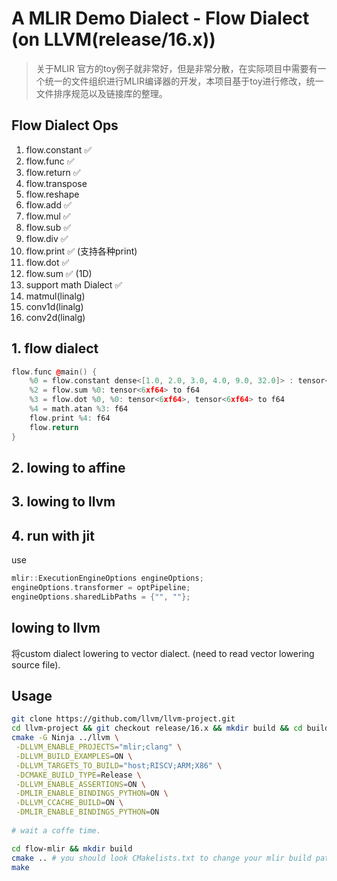 # A MLIR Demo Dialect - Flow Dialect (on LLVM(release/16.x))

> 关于MLIR 官方的toy例子就非常好，但是非常分散，在实际项目中需要有一个统一的文件组织进行MLIR编译器的开发，本项目基于toy进行修改，统一文件排序规范以及链接库的整理。

## Flow Dialect Ops

1. flow.constant ✅
2. flow.func ✅
3. flow.return ✅
4. flow.transpose
5. flow.reshape
4. flow.add ✅
5. flow.mul ✅
6. flow.sub ✅
7. flow.div ✅
8. flow.print ✅ (支持各种print)
10. flow.dot ✅
11. flow.sum ✅ (1D)
12. support math Dialect ✅
13. matmul(linalg)
14. conv1d(linalg)
15. conv2d(linalg)

## 1. flow dialect
```c++
flow.func @main() {
    %0 = flow.constant dense<[1.0, 2.0, 3.0, 4.0, 9.0, 32.0]> : tensor<6xf64>
    %2 = flow.sum %0: tensor<6xf64> to f64
    %3 = flow.dot %0, %0: tensor<6xf64>, tensor<6xf64> to f64
    %4 = math.atan %3: f64
    flow.print %4: f64
    flow.return
}
```


## 2. lowing to affine

## 3. lowing to llvm

## 4. run with jit 
use 
```c++
mlir::ExecutionEngineOptions engineOptions;
engineOptions.transformer = optPipeline;
engineOptions.sharedLibPaths = {"", ""};
```

## lowing to llvm
将custom dialect lowering to vector dialect. (need to read vector lowering source file).

## Usage

```bash
git clone https://github.com/llvm/llvm-project.git
cd llvm-project && git checkout release/16.x && mkdir build && cd build
cmake -G Ninja ../llvm \
 -DLLVM_ENABLE_PROJECTS="mlir;clang" \
 -DLLVM_BUILD_EXAMPLES=ON \
 -DLLVM_TARGETS_TO_BUILD="host;RISCV;ARM;X86" \
 -DCMAKE_BUILD_TYPE=Release \
 -DLLVM_ENABLE_ASSERTIONS=ON \
 -DMLIR_ENABLE_BINDINGS_PYTHON=ON \
 -DLLVM_CCACHE_BUILD=ON \
 -DMLIR_ENABLE_BINDINGS_PYTHON=ON
 
# wait a coffe time.

cd flow-mlir && mkdir build
cmake .. # you should look CMakelists.txt to change your mlir build path
make
```










